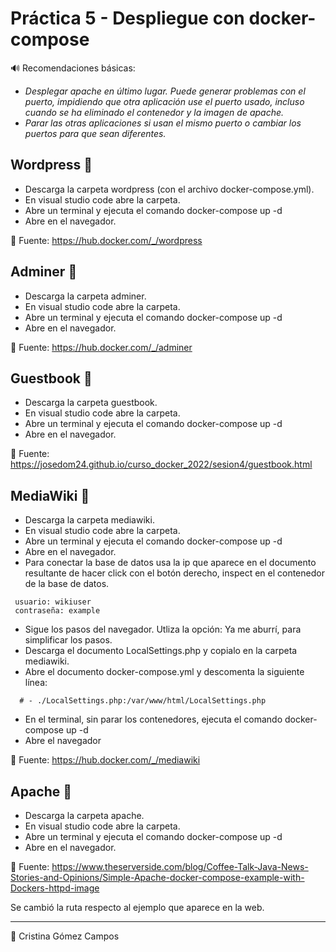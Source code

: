 # Práctica 5 - Despliegue con docker-compose

🔊 Recomendaciones básicas:

* _Desplegar apache en último lugar. Puede generar problemas con el puerto, impidiendo que otra aplicación use el puerto usado, incluso cuando se ha eliminado el contenedor y la imagen de apache._
* _Parar las otras aplicaciones si usan el mismo puerto o cambiar los puertos para que sean diferentes._

## Wordpress 📄

* Descarga la carpeta wordpress (con el archivo docker-compose.yml).
* En visual studio code abre la carpeta.
* Abre un terminal y ejecuta el comando docker-compose up -d
* Abre en el navegador.

📌 Fuente: https://hub.docker.com/_/wordpress

## Adminer 📜

* Descarga la carpeta adminer.
* En visual studio code abre la carpeta.
* Abre un terminal y ejecuta el comando docker-compose up -d
* Abre en el navegador.

📌 Fuente: https://hub.docker.com/_/adminer

## Guestbook 📰

* Descarga la carpeta guestbook.
* En visual studio code abre la carpeta.
* Abre un terminal y ejecuta el comando docker-compose up -d
* Abre en el navegador.

📌 Fuente: https://josedom24.github.io/curso_docker_2022/sesion4/guestbook.html

## MediaWiki 📃

* Descarga la carpeta mediawiki.
* En visual studio code abre la carpeta.
* Abre un terminal y ejecuta el comando docker-compose up -d
* Abre en el navegador.
* Para conectar la base de datos usa la ip que aparece en el documento resultante de hacer click con el botón derecho, inspect en el contenedor de la base de datos.

```
 usuario: wikiuser
 contraseña: example

```
* Sigue los pasos del navegador. Utliza la opción: Ya me aburrí, para simplificar los pasos.
* Descarga el documento LocalSettings.php y copialo en la carpeta mediawiki.
* Abre el documento docker-compose.yml y descomenta la siguiente línea:

```
  # - ./LocalSettings.php:/var/www/html/LocalSettings.php
```
* En el terminal, sin parar los contenedores, ejecuta el comando docker-compose up -d
* Abre el navegador

📌 Fuente: https://hub.docker.com/_/mediawiki

## Apache 📄

* Descarga la carpeta apache.
* En visual studio code abre la carpeta.
* Abre un terminal y ejecuta el comando docker-compose up -d
* Abre en el navegador.

📌 Fuente: https://www.theserverside.com/blog/Coffee-Talk-Java-News-Stories-and-Opinions/Simple-Apache-docker-compose-example-with-Dockers-httpd-image

Se cambió la ruta respecto al ejemplo que aparece en la web.

---
🙎 Cristina Gómez Campos
